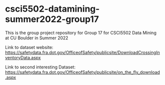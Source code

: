 # csci5502-datamining-summer2022-group17
This is the group project repository for Group 17 for CSCI5502 Data Mining at CU Boulder in Summer 2022

Link to dataset website: https://safetydata.fra.dot.gov/OfficeofSafety/publicsite/DownloadCrossingInventoryData.aspx

Link to second interesting Dataset: https://safetydata.fra.dot.gov/OfficeofSafety/publicsite/on_the_fly_download.aspx
